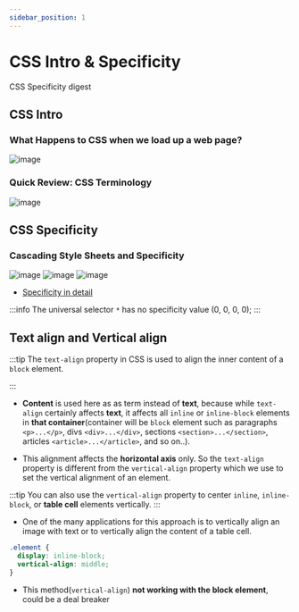 ```yaml
---
sidebar_position: 1
---
```


# CSS Intro & Specificity

CSS Specificity digest

## CSS Intro

### What Happens to CSS when we load up a web page?
![image](https://github.com/actionanand/wiki/assets/46064269/ae077af4-f713-4292-a0b2-3d586c7e7d05)

### Quick Review: CSS Terminology
![image](https://github.com/actionanand/wiki/assets/46064269/417f1425-7ca8-4038-b591-903ff5e84b0b)

## CSS Specificity

### Cascading Style Sheets and Specificity

![image](https://github.com/actionanand/wiki/assets/46064269/3588fa28-e00e-4d5e-8766-1b2259d2c140)
![image](https://github.com/actionanand/wiki/assets/46064269/dec1de55-d85f-4ea9-b11b-8725d19902c1)
![image](https://github.com/actionanand/css-uhost/assets/46064269/73fe75ef-1b50-40f4-af07-ef5a1c9f4e5c)

* [Specificity in detail](https://web.dev/learn/css/specificity)

:::info
The universal selector `*` has no specificity value (0, 0, 0, 0);
:::

## Text align and Vertical align

:::tip
The `text-align` property in CSS is used to align the inner content of a `block` element.

:::

* **Content** is used here as as term instead of **text**, because while `text-align` certainly affects **text**, it affects all `inline` or `inline-block` elements in **that container**(container will be `block` element such as paragraphs `<p>...</p>`, divs `<div>...</div>`, sections `<section>...</section>`, articles `<article>...</article>`, and so on..).

* This alignment affects the **horizontal axis** only. So the `text-align` property is different from the `vertical-align` property which we use to set the vertical alignment of an element.

:::tip
You can also use the `vertical-align` property to center `inline`, `inline-block`, or **table cell** elements vertically.
:::

*  One of the many applications for this approach is to vertically align an image with text or to vertically align the content of a table cell.

```css
.element {
  display: inline-block;
  vertical-align: middle;
}
```
* This method(`vertical-align`) **not working with the block element**, could be a deal breaker